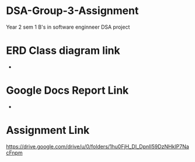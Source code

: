 # DSA-Group-3-Assignment
Year 2 sem 1 B's in software enginneer DSA project 

# ERD Class diagram link
-

# Google Docs Report Link
-

# Assignment Link
https://drive.google.com/drive/u/0/folders/1hu0FjH_DI_DpnIl59DzNHkIP7NacFnpm